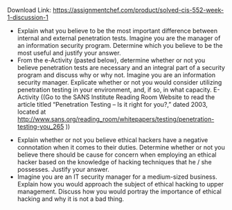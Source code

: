 Download Link: https://assignmentchef.com/product/solved-cis-552-week-1-discussion-1
<br>
<ul>

 <li>Explain what you believe to be the most important difference between internal and external penetration tests. Imagine you are the manager of an information security program. Determine which you believe to be the most useful and justify your answer.</li>

 <li>From the e-Activity (pasted below), determine whether or not you believe penetration tests are necessary and an integral part of a security program and discuss why or why not. Imagine you are an information security manager. Explicate whether or not you would consider utilizing penetration testing in your environment, and, if so, in what capacity. E-Activity ((Go to the SANS Institute Reading Room Website to read the article titled “Penetration Testing – Is it right for you?,” dated 2003, located at <a href="http://www.sans.org/reading_room/whitepapers/testing/penetration-testing-you_265" rel="nofollow">http://www.sans.org/reading_room/whitepapers/testing/penetration-testing-you_265</a> ))</li>

</ul>







<ul>

 <li>Explain whether or not you believe ethical hackers have a negative connotation when it comes to their duties. Determine whether or not you believe there should be cause for concern when employing an ethical hacker based on the knowledge of hacking techniques that he / she possesses. Justify your answer.</li>

 <li>Imagine you are an IT security manager for a medium-sized business. Explain how you would approach the subject of ethical hacking to upper management. Discuss how you would portray the importance of ethical hacking and why it is not a bad thing.</li>

</ul>


